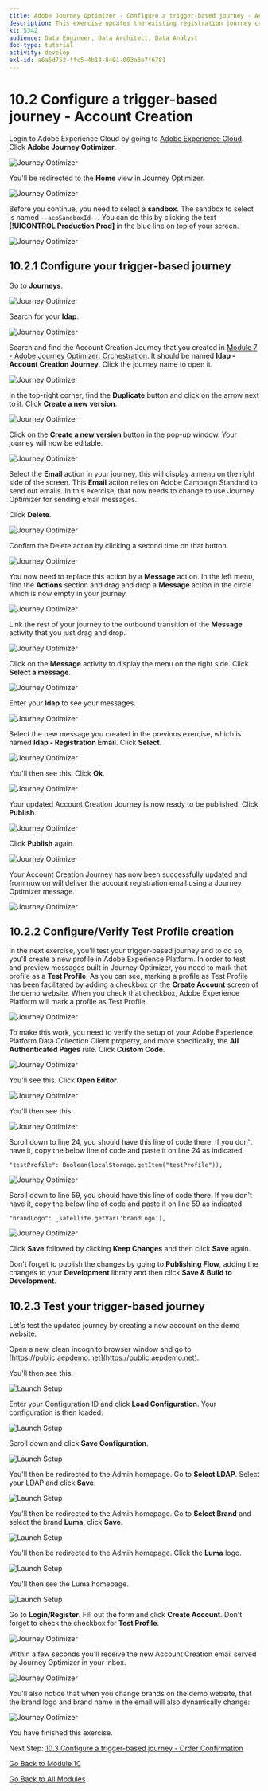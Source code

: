 ```yaml
---
title: Adobe Journey Optimizer - Configure a trigger-based journey - Account Creation
description: This exercise updates the existing registration journey created in Module 6 to serve the confirmation email using Journey Optimizer instead of ACS
kt: 5342
audience: Data Engineer, Data Architect, Data Analyst
doc-type: tutorial
activity: develop
exl-id: a6a5d752-ffc5-4b18-8401-003a3e7f6781
---
```

# 10.2 Configure a trigger-based journey - Account Creation

Login to Adobe Experience Cloud by going to [Adobe Experience Cloud](https://experience.adobe.com). Click **Adobe Journey Optimizer**.

![Journey Optimizer](./images/23.1-1.png)

You'll be redirected to the **Home** view in Journey Optimizer.

![Journey Optimizer](./images/23.1-3.png)

Before you continue, you need to select a **sandbox**. The sandbox to select is named ``--aepSandboxId--``. You can do this by clicking the text **[!UICONTROL Production Prod]** in the blue line on top of your screen.

![Journey Optimizer](./images/23.1-3a.png)

## 10.2.1 Configure your trigger-based journey

Go to **Journeys**.

![Journey Optimizer](./images/23.2-1.png)

Search for your **ldap**.

![Journey Optimizer](./images/23.2-2.png)

Search and find the Account Creation Journey that you created in [Module 7 - Adobe Journey Optimizer: Orchestration](../module7/journey-orchestration-create-account.md). It should be named **ldap - Account Creation Journey**. Click the journey name to open it.

![Journey Optimizer](./images/23.2-2.png)

In the top-right corner, find the **Duplicate** button and click on the arrow next to it. Click **Create a new version**.

![Journey Optimizer](./images/23.2-4.png)

Click on the **Create a new version** button in the pop-up window. Your journey will now be editable. 

![Journey Optimizer](./images/23.2-5.png)

Select the **Email** action in your journey, this will display a menu on the right side of the screen. This **Email** action relies on Adobe Campaign Standard to send out emails. In this exercise, that now needs to change to use Journey Optimizer for sending email messages.

Click **Delete**.

![Journey Optimizer](./images/23.2-6.png)

Confirm the Delete action by clicking a second time on that button.

![Journey Optimizer](./images/23.2-7.png)

You now need to replace this action by a **Message** action. In the left menu, find the **Actions** section and drag and drop a **Message** action in the circle which is now empty in your journey.

![Journey Optimizer](./images/23.2-8.png)

Link the rest of your journey to the outbound transition of the **Message** activity that you just drag and drop. 

![Journey Optimizer](./images/23.2-9.png)

Click on the **Message** activity to display the menu on the right side. Click **Select a message**.

![Journey Optimizer](./images/23.2-10.png)

Enter your **ldap** to see your messages.

![Journey Optimizer](./images/23.2-12.png)

Select the new message you created in the previous exercise, which is named **ldap - Registration Email**. Click **Select**.

![Journey Optimizer](./images/23.2-13.png)

You'll then see this. Click **Ok**.

![Journey Optimizer](./images/23.2-14.png)

Your updated Account Creation Journey is now ready to be published. Click **Publish**.

![Journey Optimizer](./images/23.2-15.png)

Click **Publish** again.

![Journey Optimizer](./images/23.2-16.png)

Your Account Creation Journey has now been successfully updated and from now on will deliver the account registration email using a Journey Optimizer message.

![Journey Optimizer](./images/jourpub.png)

## 10.2.2 Configure/Verify Test Profile creation

In the next exercise, you'll test your trigger-based journey and to do so, you'll create a new profile in Adobe Experience Platform.
In order to test and preview messages built in Journey Optimizer, you need to mark that profile as a **Test Profile**. As you can see, marking a profile as Test Profile has been facilitated by adding a checkbox on the **Create Account** screen of the demo website. When you check that checkbox, Adobe Experience Platform will mark a profile as Test Profile.

![Journey Optimizer](./images/test1.png)

To make this work, you need to verify the setup of your Adobe Experience Platform Data Collection Client property, and more specifically, the **All Authenticated Pages** rule. Click **Custom Code**.

![Journey Optimizer](./images/test2.png)

You'll see this. Click **Open Editor**.

![Journey Optimizer](./images/test3.png)

You'll then see this.

![Journey Optimizer](./images/test4.png)

Scroll down to line 24, you should have this line of code there. If you don't have it, copy the below line of code and paste it on line 24 as indicated.

`"testProfile": Boolean(localStorage.getItem("testProfile")),`

![Journey Optimizer](./images/test5.png)

Scroll down to line 59, you should have this line of code there. If you don't have it, copy the below line of code and paste it on line 59 as indicated.

`"brandLogo": _satellite.getVar('brandLogo'),`

![Journey Optimizer](./images/test6.png)

Click **Save** followed by clicking **Keep Changes** and then click **Save** again.

Don't forget to publish the changes by going to **Publishing Flow**, adding the changes to your **Development** library and then click **Save & Build to Development**.

## 10.2.3 Test your trigger-based journey

Let's test the updated journey by creating a new account on the demo website.

Open a new, clean incognito browser window and go to [https://public.aepdemo.net](https://public.aepdemo.net). 

You'll then see this. 

![Launch Setup](./images/cdemo1.png)

Enter your Configuration ID and click **Load Configuration**. Your configuration is then loaded.

![Launch Setup](./images/cdemo2.png)

Scroll down and click **Save Configuration**.

![Launch Setup](./images/cdemo3.png)

You'll then be redirected to the Admin homepage. Go to **Select LDAP**. Select your LDAP and click **Save**.

![Launch Setup](./images/cdemo5.png)

You'll then be redirected to the Admin homepage. Go to **Select Brand** and select the brand **Luma**, click **Save**.

![Launch Setup](./images/cdemo7.png)

You'll then be redirected to the Admin homepage. Click the **Luma** logo.

![Launch Setup](./images/cdemo8.png)

You'll then see the Luma homepage.

![Launch Setup](./images/cdemo9.png)

Go to **Login/Register**. Fill out the form and click **Create Account**. Don't forget to check the checkbox for **Test Profile**.

![Journey Optimizer](./images/23.2-18.png)

Within a few seconds you'll receive the new Account Creation email served by Journey Optimizer in your inbox.

![Journey Optimizer](./images/23.2-17.png)

You'll also notice that when you change brands on the demo website, that the brand logo and brand name in the email will also dynamically change:

![Journey Optimizer](./images/testemail2.png)

You have finished this exercise.

Next Step: [10.3 Configure a trigger-based journey - Order Confirmation](./ex3.md)

[Go Back to Module 10](./journeyoptimizer.md)

[Go Back to All Modules](../../overview.md)
